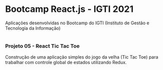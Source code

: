 # Bootcamp React.js - IGTI 2021
Aplicações desenvolvidas no Bootcamp do IGTI (Instituto de Gestão e Tecnologia da Informação)
#

### Projeto 05 - React Tic Tac Toe
Construção de uma aplicação simples do jogo da velha (Tic Tac Toe) para trabalhar com controle global de estados utilizando Redux.


